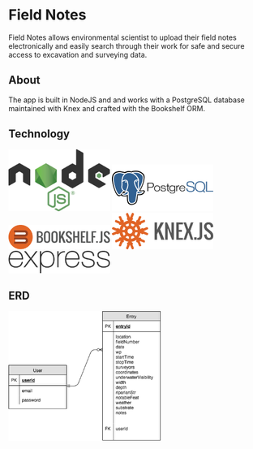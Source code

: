 # Field Notes
Field Notes allows environmental scientist to upload their field notes electronically and easily search through their work for safe and secure access to excavation and surveying data.

## About
The app is built in NodeJS and and works with a PostgreSQL database maintained with Knex and crafted with the Bookshelf ORM.


## Technology
<img src="img/nodejs.png" alt="express" width="200px">
<img src="img/postgres.png" alt="postgres" width="200px">
<img src="img/bookshelf-icon.png" alt="bookshelf" width="200px">
<img src="img/knex.png" alt="knex" width="200px"><img src="img/express.png" alt="express" width="200px">

## ERD
<img src="img/Field Notes ERD.png" width="300px">
